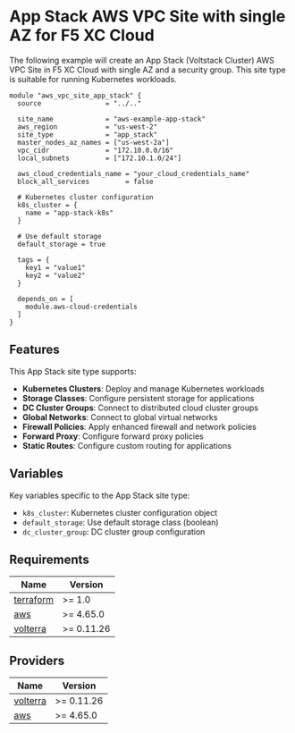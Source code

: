 # App Stack AWS VPC Site with single AZ for F5 XC Cloud

The following example will create an App Stack (Voltstack Cluster) AWS VPC Site in F5 XC Cloud with single AZ and a security group. This site type is suitable for running Kubernetes workloads.

```hcl
module "aws_vpc_site_app_stack" {
  source                = "../.."

  site_name             = "aws-example-app-stack"
  aws_region            = "us-west-2"
  site_type             = "app_stack"
  master_nodes_az_names = ["us-west-2a"]
  vpc_cidr              = "172.10.0.0/16"
  local_subnets         = ["172.10.1.0/24"]

  aws_cloud_credentials_name = "your_cloud_credentials_name"
  block_all_services         = false

  # Kubernetes cluster configuration
  k8s_cluster = {
    name = "app-stack-k8s"
  }

  # Use default storage
  default_storage = true

  tags = {
    key1 = "value1"
    key2 = "value2"
  }

  depends_on = [ 
    module.aws-cloud-credentials
  ]
}
```

## Features

This App Stack site type supports:

- **Kubernetes Clusters**: Deploy and manage Kubernetes workloads
- **Storage Classes**: Configure persistent storage for applications  
- **DC Cluster Groups**: Connect to distributed cloud cluster groups
- **Global Networks**: Connect to global virtual networks
- **Firewall Policies**: Apply enhanced firewall and network policies
- **Forward Proxy**: Configure forward proxy policies
- **Static Routes**: Configure custom routing for applications

## Variables

Key variables specific to the App Stack site type:

- `k8s_cluster`: Kubernetes cluster configuration object
- `default_storage`: Use default storage class (boolean)
- `dc_cluster_group`: DC cluster group configuration

## Requirements

| Name                                                                      | Version    |
| ------------------------------------------------------------------------- | ---------- |
| <a name="requirement_terraform"></a> [terraform](#requirement\_terraform) | >= 1.0     |
| <a name="requirement_aws"></a> [aws](#requirement\_aws)                   | >= 4.65.0  |
| <a name="requirement_volterra"></a> [volterra](#requirement\_volterra)    | >= 0.11.26 |

## Providers

| Name                                                             | Version    |
| ---------------------------------------------------------------- | ---------- |
| <a name="provider_volterra"></a> [volterra](#provider\_volterra) | >= 0.11.26 |
| <a name="provider_aws"></a> [aws](#provider\_aws)                | >= 4.65.0  |
